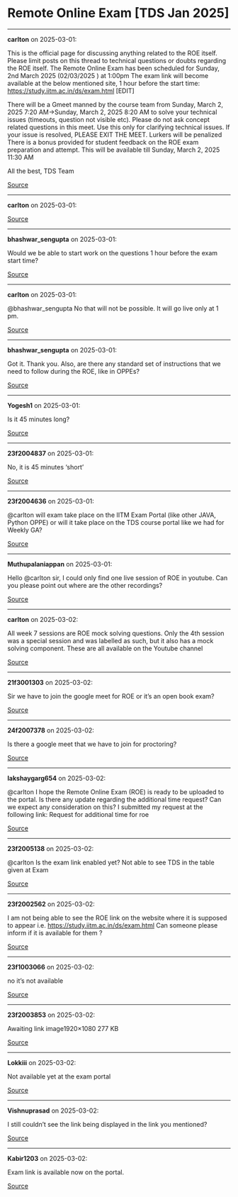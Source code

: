 # Remote Online Exam [TDS Jan 2025]


---

**carlton** on 2025-03-01:

This is the official page for discussing anything related to the ROE itself. Please limit posts on this thread to technical questions or doubts regarding the ROE itself.
The Remote Online Exam has been scheduled for
Sunday, 2nd March 2025 (02/03/2025 ) at 1:00pm
The exam link will become available at the below mentioned site, 1 hour before the start time:
https://study.iitm.ac.in/ds/exam.html
[EDIT]

There will be a Gmeet manned by the course team from Sunday, March 2, 2025 7:20 AM→Sunday, March 2, 2025 8:20 AM to solve your technical issues (timeouts, question not visible etc).
Please do not ask concept related questions in this meet. Use this only for clarifying technical issues. If your issue is resolved, PLEASE EXIT THE MEET. Lurkers will be penalized 
There is a bonus provided for student feedback on the ROE exam preparation and attempt. This will be available till Sunday, March 2, 2025 11:30 AM

All the best,
TDS Team

[Source](https://discourse.onlinedegree.iitm.ac.in/t/remote-online-exam-tds-jan-2025/168832/1)

---

**carlton** on 2025-03-01:



[Source](https://discourse.onlinedegree.iitm.ac.in/t/remote-online-exam-tds-jan-2025/168832/2)

---

**bhashwar_sengupta** on 2025-03-01:

Would we be able to start work on the questions 1 hour before the exam start time?

[Source](https://discourse.onlinedegree.iitm.ac.in/t/remote-online-exam-tds-jan-2025/168832/3)

---

**carlton** on 2025-03-01:

@bhashwar_sengupta No that will not be possible. It will go live only at 1 pm.

[Source](https://discourse.onlinedegree.iitm.ac.in/t/remote-online-exam-tds-jan-2025/168832/4)

---

**bhashwar_sengupta** on 2025-03-01:

Got it. Thank you. Also, are there any standard set of instructions that we need to follow during the ROE, like in OPPEs?

[Source](https://discourse.onlinedegree.iitm.ac.in/t/remote-online-exam-tds-jan-2025/168832/5)

---

**Yogesh1** on 2025-03-01:

Is it 45 minutes long?

[Source](https://discourse.onlinedegree.iitm.ac.in/t/remote-online-exam-tds-jan-2025/168832/7)

---

**23f2004837** on 2025-03-01:

No, it is 45 minutes ‘short’

[Source](https://discourse.onlinedegree.iitm.ac.in/t/remote-online-exam-tds-jan-2025/168832/8)

---

**23f2004636** on 2025-03-01:

@carlton will exam take place on the IITM Exam Portal (like other JAVA, Python OPPE) or will it take place on the TDS course portal like we had for Weekly GA?

[Source](https://discourse.onlinedegree.iitm.ac.in/t/remote-online-exam-tds-jan-2025/168832/9)

---

**Muthupalaniappan** on 2025-03-01:

Hello @carlton sir, I could only find one live session of ROE in youtube. Can you please point out where are the other recordings?

[Source](https://discourse.onlinedegree.iitm.ac.in/t/remote-online-exam-tds-jan-2025/168832/10)

---

**carlton** on 2025-03-02:

All week 7 sessions are ROE mock solving questions. Only the 4th session was a special session and was labelled as such, but it also has a mock solving component. These are all available on the Youtube channel

[Source](https://discourse.onlinedegree.iitm.ac.in/t/remote-online-exam-tds-jan-2025/168832/11)

---

**21f3001303** on 2025-03-02:

Sir we have to join the google meet for ROE or it’s an open book exam?

[Source](https://discourse.onlinedegree.iitm.ac.in/t/remote-online-exam-tds-jan-2025/168832/12)

---

**24f2007378** on 2025-03-02:

Is there a google meet that we have to join for proctoring?

[Source](https://discourse.onlinedegree.iitm.ac.in/t/remote-online-exam-tds-jan-2025/168832/13)

---

**lakshaygarg654** on 2025-03-02:

@carlton
I hope the Remote Online Exam (ROE) is ready to be uploaded to the portal. Is there any update regarding the additional time request? Can we expect any consideration on this?
I submitted my request at the following link:
Request for additional time for roe

[Source](https://discourse.onlinedegree.iitm.ac.in/t/remote-online-exam-tds-jan-2025/168832/14)

---

**23f2005138** on 2025-03-02:

@carlton Is the exam link enabled yet? Not able to see TDS in the table given at Exam

[Source](https://discourse.onlinedegree.iitm.ac.in/t/remote-online-exam-tds-jan-2025/168832/15)

---

**23f2002562** on 2025-03-02:

I am not being able to see the ROE link on the website where it is supposed to appear i.e. https://study.iitm.ac.in/ds/exam.html
Can someone please inform if it is available for them ?

[Source](https://discourse.onlinedegree.iitm.ac.in/t/remote-online-exam-tds-jan-2025/168832/16)

---

**23f1003066** on 2025-03-02:

no it’s not available

[Source](https://discourse.onlinedegree.iitm.ac.in/t/remote-online-exam-tds-jan-2025/168832/17)

---

**23f2003853** on 2025-03-02:

Awaiting link
image1920×1080 277 KB

[Source](https://discourse.onlinedegree.iitm.ac.in/t/remote-online-exam-tds-jan-2025/168832/18)

---

**Lokkiii** on 2025-03-02:

Not available yet at the exam portal

[Source](https://discourse.onlinedegree.iitm.ac.in/t/remote-online-exam-tds-jan-2025/168832/19)

---

**Vishnuprasad** on 2025-03-02:

I still couldn’t see the link being displayed in the link you mentioned?

[Source](https://discourse.onlinedegree.iitm.ac.in/t/remote-online-exam-tds-jan-2025/168832/20)

---

**Kabir1203** on 2025-03-02:

Exam link is available now on the portal.

[Source](https://discourse.onlinedegree.iitm.ac.in/t/remote-online-exam-tds-jan-2025/168832/21)